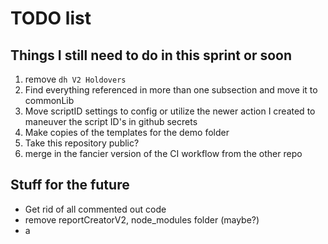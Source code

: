 # TODO list

## Things I still need to do in this sprint or soon

1. remove ``dh V2 Holdovers``
2. Find everything referenced in more than one subsection and move it to commonLib
3. Move scriptID settings to config or utilize the newer action I created to maneuver the script ID's in github secrets
4. Make copies of the templates for the demo folder
5. Take this repository public?
6. merge in the fancier version of the CI workflow from the other repo

## Stuff for the future

* Get rid of all commented out code
* remove reportCreatorV2, node_modules folder (maybe?)
* a
